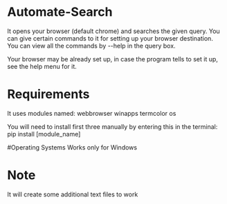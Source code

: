# Automate-Search
It opens your browser (default chrome) and searches the given query.
You can give certain commands to it for setting up your browser destination.
You can view all the commands by --help in the query box.

Your browser may be already set up, in case the program tells to set it up, see the help menu for it.

# Requirements
It uses modules named:
  webbrowser
  winapps
  termcolor
  os
 
You will need to install first three manually by entering this in the terminal:
    pip install [module_name]

#Operating Systems
Works only for Windows

# Note
It will create some additional text files to work
